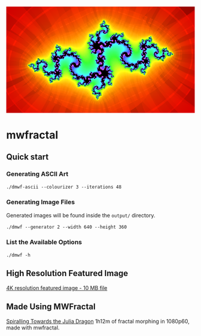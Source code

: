 ![Darts!](samples/fractal-cl%284%29_g%281%29_c%28-0.835,-0.2321%29_dp%280.00625,0.00625%29_i%2832%29_s%284,2.25%29_o%280,0%29.png)

# mwfractal

## Quick start
### Generating ASCII Art
```shell
./dmwf-ascii --colourizer 3 --iterations 48
```

### Generating Image Files
Generated images will be found inside the `output/` directory.
```shell
./dmwf --generator 2 --width 640 --height 360
```

### List the Available Options
```shell
./dmwf -h
```

## High Resolution Featured Image ###
[4K resolution featured image - 10 MB file](samples/fractal-cl%284%29_g%281%29_c%28-0.835,-0.2321%29_dp%280.00104167,0.00104167%29_i%2832%29_s%284,2.25%29_o%280,0%29.png)

## Made Using MWFractal ###
[Spiralling Towards the Julia Dragon](https://youtu.be/pL7BMrcrl_k)
1h12m of fractal morphing in 1080p60, made with mwfractal. 
